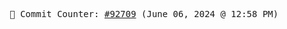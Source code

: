 <p align="center">
    <samp>
        📮 Commit Counter: <a href="https://github.com/Javascript-void0/Javascript-void0/commits/main">#92709</a> (June 06, 2024 @ 12:58 PM)
    </samp>
</p>